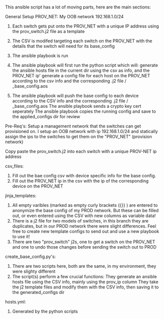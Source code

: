 ######



This ansible script has a lot of moving parts, here are the main sections:



General Setup
PROV_NET: My OOB network 192.168.1.0/24

1. Each switch gets put onto the PROV_NET with a unique IP address using the prov_switch.j2 file as a template
2. The CSV is modifed targeting each switch on the PROV_NET with the details that the switch will need for its base_config
3. The ansible playbook is run
4. The ansible playbook will first run the python script which will:
   generate the ansible hosts file in the current dir using the csv as info, and the PROV_NET ip'
   generate a config file for each host on the PROV_NET according to the csv info and the corresponding .j2 file / _base_config.aos

6. The ansible playbook will push the base config to each device according to the CSV info and the corresponding .j2 file / _base_config.aos
   The ansible playbook sends a crypto key cert seperately
   The ansible playbook copies the running config and save to the applied_configs dir for review


Pre-Req's:
Setup a management network that the switches can get provisioned on. I setup an OOB network with ip 192.168.1.0/24 and statically assign the ips to the switches to get them on the "PROV_NET" (provision network)

Copy paste the prov_switch.j2 into each switch with a unique PROV-NET ip address


csv_files:
1. Fill out the bae config csv with device specific info for the base config.
2. Fill out the PROV_NET ip in the csv with the ip of the corresponding device on the PROV_NET


jinja_templates:
1. All empty varibles (marked as empty curly brackets {{}} ) are entered to anonymize the base config of my PROD network. But these can be filled out, or even entered using the CSV with new columns as variable data!
2. There is a j2 file for two models of switches, in this branch they are duplicates, but in our PROD network there were slight differences. Feel free to create new template configs to send out and use a new playbook to use it!
3. There are two "prov_switch" j2s, one to get a switch on the PROV_NET and one to undo those changes before sending the switch out to PROD

create_base_config.py's:
1. There are two scripts here, both are the same, in my environment, they were slighty different
2. The script(s) perform a few crucial functions:
   They generate an ansible hosts file using the CSV info, mainly using the prov_ip column
   They take the j2 template files and modify them with the CSV info, then saving it to the generated_configs dir

hosts.yml:
1. Generated by the python scripts
